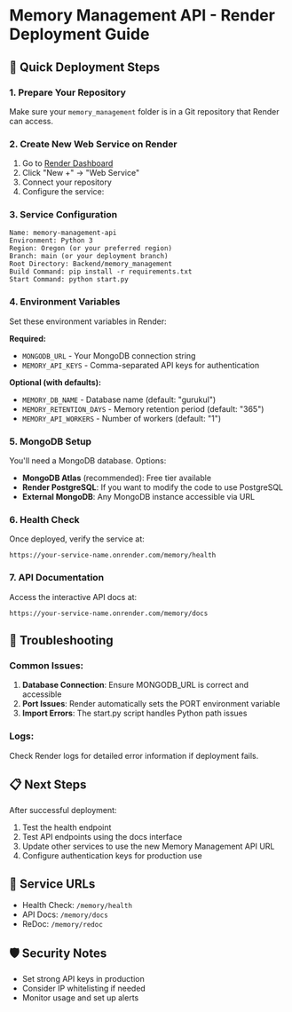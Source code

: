 # Memory Management API - Render Deployment Guide

## 🚀 Quick Deployment Steps

### 1. Prepare Your Repository
Make sure your `memory_management` folder is in a Git repository that Render can access.

### 2. Create New Web Service on Render
1. Go to [Render Dashboard](https://dashboard.render.com/)
2. Click "New +" → "Web Service"
3. Connect your repository
4. Configure the service:

### 3. Service Configuration
```
Name: memory-management-api
Environment: Python 3
Region: Oregon (or your preferred region)
Branch: main (or your deployment branch)
Root Directory: Backend/memory_management
Build Command: pip install -r requirements.txt
Start Command: python start.py
```

### 4. Environment Variables
Set these environment variables in Render:

**Required:**
- `MONGODB_URL` - Your MongoDB connection string
- `MEMORY_API_KEYS` - Comma-separated API keys for authentication

**Optional (with defaults):**
- `MEMORY_DB_NAME` - Database name (default: "gurukul")
- `MEMORY_RETENTION_DAYS` - Memory retention period (default: "365")
- `MEMORY_API_WORKERS` - Number of workers (default: "1")

### 5. MongoDB Setup
You'll need a MongoDB database. Options:
- **MongoDB Atlas** (recommended): Free tier available
- **Render PostgreSQL**: If you want to modify the code to use PostgreSQL
- **External MongoDB**: Any MongoDB instance accessible via URL

### 6. Health Check
Once deployed, verify the service at:
```
https://your-service-name.onrender.com/memory/health
```

### 7. API Documentation
Access the interactive API docs at:
```
https://your-service-name.onrender.com/memory/docs
```

## 🔧 Troubleshooting

### Common Issues:
1. **Database Connection**: Ensure MONGODB_URL is correct and accessible
2. **Port Issues**: Render automatically sets the PORT environment variable
3. **Import Errors**: The start.py script handles Python path issues

### Logs:
Check Render logs for detailed error information if deployment fails.

## 📋 Next Steps
After successful deployment:
1. Test the health endpoint
2. Test API endpoints using the docs interface
3. Update other services to use the new Memory Management API URL
4. Configure authentication keys for production use

## 🔗 Service URLs
- Health Check: `/memory/health`
- API Docs: `/memory/docs`
- ReDoc: `/memory/redoc`

## 🛡️ Security Notes
- Set strong API keys in production
- Consider IP whitelisting if needed
- Monitor usage and set up alerts
